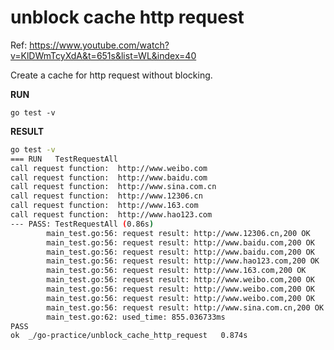 # unblock cache http request

Ref: https://www.youtube.com/watch?v=KlDWmTcyXdA&t=651s&list=WL&index=40


Create a cache for http request without blocking.


**RUN**

`go test -v`


**RESULT**

```bash
go test -v
=== RUN   TestRequestAll
call request function:  http://www.weibo.com
call request function:  http://www.baidu.com
call request function:  http://www.sina.com.cn
call request function:  http://www.12306.cn
call request function:  http://www.163.com
call request function:  http://www.hao123.com
--- PASS: TestRequestAll (0.86s)
        main_test.go:56: request result: http://www.12306.cn,200 OK
        main_test.go:56: request result: http://www.baidu.com,200 OK
        main_test.go:56: request result: http://www.baidu.com,200 OK
        main_test.go:56: request result: http://www.hao123.com,200 OK
        main_test.go:56: request result: http://www.163.com,200 OK
        main_test.go:56: request result: http://www.weibo.com,200 OK
        main_test.go:56: request result: http://www.weibo.com,200 OK
        main_test.go:56: request result: http://www.weibo.com,200 OK
        main_test.go:56: request result: http://www.sina.com.cn,200 OK
        main_test.go:62: used_time: 855.036733ms
PASS
ok  _/go-practice/unblock_cache_http_request   0.874s
```